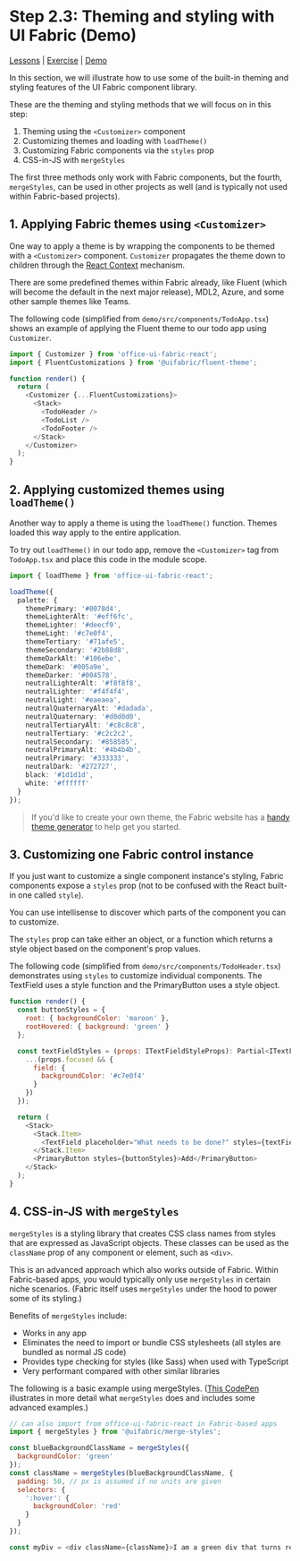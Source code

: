 # Step 2.3: Theming and styling with UI Fabric (Demo)

[Lessons](../) | [Exercise](./exercise/) | [Demo](./demo/)

In this section, we will illustrate how to use some of the built-in theming and styling features of the UI Fabric component library.

These are the theming and styling methods that we will focus on in this step:

1. Theming using the `<Customizer>` component
2. Customizing themes and loading with `loadTheme()`
3. Customizing Fabric components via the `styles` prop
4. CSS-in-JS with `mergeStyles`

The first three methods only work with Fabric components, but the fourth, `mergeStyles`, can be used in other projects as well (and is typically not used within Fabric-based projects).

## 1. Applying Fabric themes using `<Customizer>`

One way to apply a theme is by wrapping the components to be themed with a `<Customizer>` component. `Customizer` propagates the theme down to children through the [React Context](https://reactjs.org/docs/context.html) mechanism.

There are some predefined themes within Fabric already, like Fluent (which will become the default in the next major release), MDL2, Azure, and some other sample themes like Teams.

The following code (simplified from `demo/src/components/TodoApp.tsx`) shows an example of applying the Fluent theme to our todo app using `Customizer`.

```js
import { Customizer } from 'office-ui-fabric-react';
import { FluentCustomizations } from '@uifabric/fluent-theme';

function render() {
  return (
    <Customizer {...FluentCustomizations}>
      <Stack>
        <TodoHeader />
        <TodoList />
        <TodoFooter />
      </Stack>
    </Customizer>
  );
}
```

## 2. Applying customized themes using `loadTheme()`

Another way to apply a theme is using the `loadTheme()` function. Themes loaded this way apply to the entire application.

To try out `loadTheme()` in our todo app, remove the `<Customizer>` tag from `TodoApp.tsx` and place this code in the module scope.

```ts
import { loadTheme } from 'office-ui-fabric-react';

loadTheme({
  palette: {
    themePrimary: '#0078d4',
    themeLighterAlt: '#eff6fc',
    themeLighter: '#deecf9',
    themeLight: '#c7e0f4',
    themeTertiary: '#71afe5',
    themeSecondary: '#2b88d8',
    themeDarkAlt: '#106ebe',
    themeDark: '#005a9e',
    themeDarker: '#004578',
    neutralLighterAlt: '#f8f8f8',
    neutralLighter: '#f4f4f4',
    neutralLight: '#eaeaea',
    neutralQuaternaryAlt: '#dadada',
    neutralQuaternary: '#d0d0d0',
    neutralTertiaryAlt: '#c8c8c8',
    neutralTertiary: '#c2c2c2',
    neutralSecondary: '#858585',
    neutralPrimaryAlt: '#4b4b4b',
    neutralPrimary: '#333333',
    neutralDark: '#272727',
    black: '#1d1d1d',
    white: '#ffffff'
  }
});
```

> If you'd like to create your own theme, the Fabric website has a [handy theme generator](https://developer.microsoft.com/en-us/fabric#/styles/themegenerator) to help get you started.

## 3. Customizing one Fabric control instance

If you just want to customize a single component instance's styling, Fabric components expose a `styles` prop (not to be confused with the React built-in one called `style`).

You can use intellisense to discover which parts of the component you can to customize.

The `styles` prop can take either an object, or a function which returns a style object based on the component's prop values.

The following code (simplified from `demo/src/components/TodoHeader.tsx`) demonstrates using `styles` to customize individual components. The TextField uses a style function and the PrimaryButton uses a style object.

```js
function render() {
  const buttonStyles = {
    root: { backgroundColor: 'maroon' },
    rootHovered: { background: 'green' }
  };

  const textFieldStyles = (props: ITextFieldStyleProps): Partial<ITextFieldStyles> => ({
    ...(props.focused && {
      field: {
        backgroundColor: '#c7e0f4'
      }
    })
  });

  return (
    <Stack>
      <Stack.Item>
        <TextField placeholder="What needs to be done?" styles={textFieldStyles} />
      </Stack.Item>
      <PrimaryButton styles={buttonStyles}>Add</PrimaryButton>
    </Stack>
  );
}
```

## 4. CSS-in-JS with `mergeStyles`

`mergeStyles` is a styling library that creates CSS class names from styles that are expressed as JavaScript objects. These classes can be used as the `className` prop of any component or element, such as `<div>`.

This is an advanced approach which also works outside of Fabric. Within Fabric-based apps, you would typically only use `mergeStyles` in certain niche scenarios. (Fabric itself uses `mergeStyles` under the hood to power some of its styling.)

Benefits of `mergeStyles` include:

- Works in any app
- Eliminates the need to import or bundle CSS stylesheets (all styles are bundled as normal JS code)
- Provides type checking for styles (like Sass) when used with TypeScript
- Very performant compared with other similar libraries

The following is a basic example using mergeStyles. ([This CodePen](https://codepen.io/dzearing/pen/jGdgrE?editors=1011) illustrates in more detail what `mergeStyles` does and includes some advanced examples.)

```js
// can also import from office-ui-fabric-react in Fabric-based apps
import { mergeStyles } from '@uifabric/merge-styles';

const blueBackgroundClassName = mergeStyles({
  backgroundColor: 'green'
});
const className = mergeStyles(blueBackgroundClassName, {
  padding: 50, // px is assumed if no units are given
  selectors: {
    ':hover': {
      backgroundColor: 'red'
    }
  }
});

const myDiv = <div className={className}>I am a green div that turns red on hover!</div>;
```
